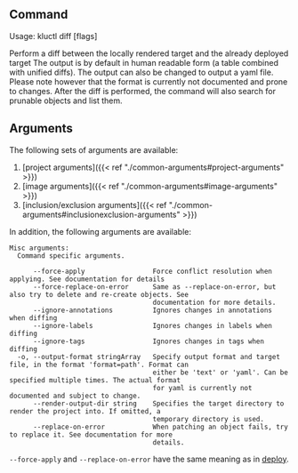 <!-- This comment is uncommented when auto-synced to www-kluctl.io

---
title: "diff"
linkTitle: "diff"
weight: 10
description: >
    diff command
---
-->

## Command
<!-- BEGIN SECTION "diff" "Usage" false -->
Usage: kluctl diff [flags]

Perform a diff between the locally rendered target and the already deployed target
The output is by default in human readable form (a table combined with unified diffs).
The output can also be changed to output a yaml file. Please note however that the format
is currently not documented and prone to changes.
After the diff is performed, the command will also search for prunable objects and list them.

<!-- END SECTION -->

## Arguments
The following sets of arguments are available:
1. [project arguments]({{< ref "./common-arguments#project-arguments" >}})
1. [image arguments]({{< ref "./common-arguments#image-arguments" >}})
1. [inclusion/exclusion arguments]({{< ref "./common-arguments#inclusionexclusion-arguments" >}})

In addition, the following arguments are available:
<!-- BEGIN SECTION "diff" "Misc arguments" true -->
```
Misc arguments:
  Command specific arguments.

      --force-apply                 Force conflict resolution when applying. See documentation for details
      --force-replace-on-error      Same as --replace-on-error, but also try to delete and re-create objects. See
                                    documentation for more details.
      --ignore-annotations          Ignores changes in annotations when diffing
      --ignore-labels               Ignores changes in labels when diffing
      --ignore-tags                 Ignores changes in tags when diffing
  -o, --output-format stringArray   Specify output format and target file, in the format 'format=path'. Format can
                                    either be 'text' or 'yaml'. Can be specified multiple times. The actual format
                                    for yaml is currently not documented and subject to change.
      --render-output-dir string    Specifies the target directory to render the project into. If omitted, a
                                    temporary directory is used.
      --replace-on-error            When patching an object fails, try to replace it. See documentation for more
                                    details.

```
<!-- END SECTION -->

`--force-apply` and `--replace-on-error` have the same meaning as in [deploy](#deploy).
